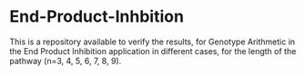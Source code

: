 # End-Product-Inhbition
This is a repository available to verify the results, for Genotype Arithmetic in the End Product Inhibition application in different cases, for the length of the pathway (n=3, 4, 5, 6, 7, 8, 9).
